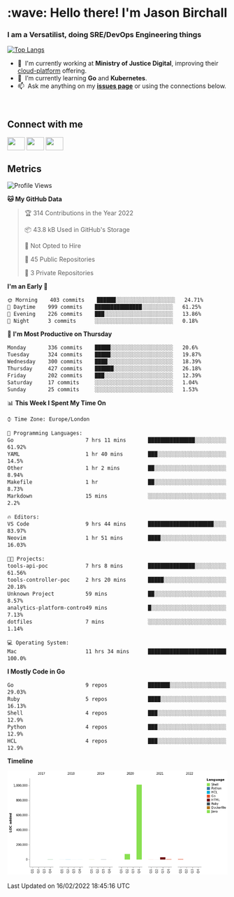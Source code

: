 <h1 align="left" id="jason-title">:wave: Hello there! I'm Jason Birchall</h1>
<h3 align="left">I am a Versatilist, doing SRE/DevOps Engineering things</h3>

[![Top Langs](https://github-readme-stats.vercel.app/api?username=jasonBirchall&show_icons=true&count_private=true&include_all_commits=true&theme=gruvbox)](https://github.com/anuraghazra/github-readme-stats)

- :office: &nbsp;I'm currently working at **Ministry of Justice Digital**, improving their [cloud-platform](https://github.com/ministryofjustice/cloud-platform) offering.
- :seedling: &nbsp;I’m currently learning **Go** and **Kubernetes**.
- :mailbox: &nbsp;Ask me anything on my **[issues page]** or using the connections below.


<br>

<h2>Connect with me</h2>
<p>
<a href="https://twitter.com/jsonBirchall" target="blank"><img align="center" src="https://cdn.jsdelivr.net/npm/simple-icons@3.0.1/icons/twitter.svg" alt="" height="30" width="40" /></a>
<a href="https://keybase.io/json0" target="blank"><img align="center" src="https://cdn.jsdelivr.net/npm/simple-icons@3.0.1/icons/keybase.svg" alt="" height="30" width="40" /></a>
<a href="https://www.reddit.com/user/kakorate" target="blank"><img align="center" src="https://cdn.jsdelivr.net/npm/simple-icons@3.0.1/icons/reddit.svg" alt="" height="30" width="40" /></a>
</p>

<h2>Metrics</h2>

<!--START_SECTION:waka-->
![Profile Views](http://img.shields.io/badge/Profile%20Views-4-blue)

**🐱 My GitHub Data** 

> 🏆 314 Contributions in the Year 2022
 > 
> 📦 43.8 kB Used in GitHub's Storage 
 > 
> 🚫 Not Opted to Hire
 > 
> 📜 45 Public Repositories 
 > 
> 🔑 3 Private Repositories  
 > 
**I'm an Early 🐤** 

```text
🌞 Morning    403 commits    ██████░░░░░░░░░░░░░░░░░░░   24.71% 
🌆 Daytime    999 commits    ███████████████░░░░░░░░░░   61.25% 
🌃 Evening    226 commits    ███░░░░░░░░░░░░░░░░░░░░░░   13.86% 
🌙 Night      3 commits      ░░░░░░░░░░░░░░░░░░░░░░░░░   0.18%

```
📅 **I'm Most Productive on Thursday** 

```text
Monday       336 commits    █████░░░░░░░░░░░░░░░░░░░░   20.6% 
Tuesday      324 commits    █████░░░░░░░░░░░░░░░░░░░░   19.87% 
Wednesday    300 commits    ████░░░░░░░░░░░░░░░░░░░░░   18.39% 
Thursday     427 commits    ██████░░░░░░░░░░░░░░░░░░░   26.18% 
Friday       202 commits    ███░░░░░░░░░░░░░░░░░░░░░░   12.39% 
Saturday     17 commits     ░░░░░░░░░░░░░░░░░░░░░░░░░   1.04% 
Sunday       25 commits     ░░░░░░░░░░░░░░░░░░░░░░░░░   1.53%

```


📊 **This Week I Spent My Time On** 

```text
⌚︎ Time Zone: Europe/London

💬 Programming Languages: 
Go                       7 hrs 11 mins       ███████████████░░░░░░░░░░   61.92% 
YAML                     1 hr 40 mins        ███░░░░░░░░░░░░░░░░░░░░░░   14.5% 
Other                    1 hr 2 mins         ██░░░░░░░░░░░░░░░░░░░░░░░   8.94% 
Makefile                 1 hr                ██░░░░░░░░░░░░░░░░░░░░░░░   8.73% 
Markdown                 15 mins             ░░░░░░░░░░░░░░░░░░░░░░░░░   2.2%

🔥 Editors: 
VS Code                  9 hrs 44 mins       █████████████████████░░░░   83.97% 
Neovim                   1 hr 51 mins        ████░░░░░░░░░░░░░░░░░░░░░   16.03%

🐱‍💻 Projects: 
tools-api-poc            7 hrs 8 mins        ███████████████░░░░░░░░░░   61.56% 
tools-controller-poc     2 hrs 20 mins       █████░░░░░░░░░░░░░░░░░░░░   20.18% 
Unknown Project          59 mins             ██░░░░░░░░░░░░░░░░░░░░░░░   8.57% 
analytics-platform-contro49 mins             █░░░░░░░░░░░░░░░░░░░░░░░░   7.13% 
dotfiles                 7 mins              ░░░░░░░░░░░░░░░░░░░░░░░░░   1.14%

💻 Operating System: 
Mac                      11 hrs 34 mins      █████████████████████████   100.0%

```

**I Mostly Code in Go** 

```text
Go                       9 repos             ███████░░░░░░░░░░░░░░░░░░   29.03% 
Ruby                     5 repos             ████░░░░░░░░░░░░░░░░░░░░░   16.13% 
Shell                    4 repos             ███░░░░░░░░░░░░░░░░░░░░░░   12.9% 
Python                   4 repos             ███░░░░░░░░░░░░░░░░░░░░░░   12.9% 
HCL                      4 repos             ███░░░░░░░░░░░░░░░░░░░░░░   12.9%

```


**Timeline**

![Chart not found](https://raw.githubusercontent.com/jasonBirchall/jasonBirchall/main/charts/bar_graph.png) 


 Last Updated on 16/02/2022 18:45:16 UTC
<!--END_SECTION:waka-->

<!-- links -->

[issues page]: https://github.com/jasonBirchall/jasonBirchall/issues "jasonBirchall/issues"
